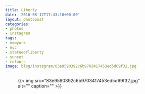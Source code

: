 ```yaml
---
title: Liberty
date: '2016-08-12T17:43:10+00:00'
layout: photopost
categories:
- photos
- instagram
tags:
- newyork
- nyc
- statueofliberty
- sunset
- colours
image: blog/instagram/83e9590392c6b9703417453ed5d69f32.jpg
---
```


<figure class="photo photo--square">
  {{< img src="83e9590392c6b9703417453ed5d69f32.jpg" alt="" caption="" >}}

</figure>



